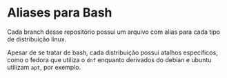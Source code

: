 # Aliases para Bash

Cada branch desse repositório possui um arquivo com alias para cada tipo de distribuição linux.

Apesar de se tratar de bash, cada distribuição possui atalhos específicos, como o fedora que utiliza o ```dnf``` enquanto derivados do debian e ubuntu utilizam ```apt```, por exemplo.
